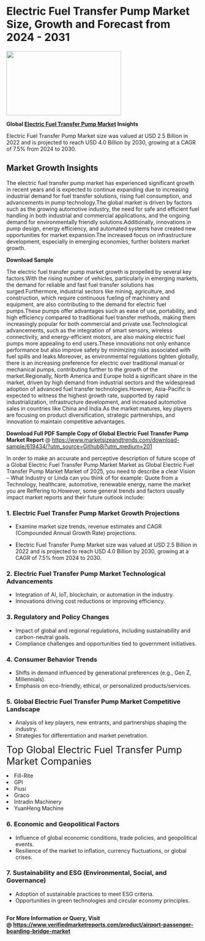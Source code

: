 <H1>Electric Fuel Transfer Pump Market Size, Growth and Forecast from 2024 - 2031</H1><img class="aligncenter size-medium wp-image-584254" src="https://thirdeyenews.in/wp-content/uploads/2024/09/Global-Market-Research-300x168.jpeg" alt="" width="300" height="168" /><p><strong>Global&nbsp;<a href="https://www.marketsizeandtrends.com/download-sample/619434/?utm_source=Github8j?utm_medium=201">Electric Fuel Transfer Pump Market</a> Insights</strong></p><p>Electric Fuel Transfer Pump Market size was valued at USD 2.5 Billion in 2022 and is projected to reach USD 4.0 Billion by 2030, growing at a CAGR of 7.5% from 2024 to 2030.</p><p><h2>Market Growth Insights</h2> <p>The electric fuel transfer pump market has experienced significant growth in recent years and is expected to continue expanding due to increasing industrial demand for fuel transfer solutions, rising fuel consumption, and advancements in pump technology.The global market is driven by factors such as the growing automotive industry, the need for safe and efficient fuel handling in both industrial and commercial applications, and the ongoing demand for environmentally friendly solutions.Additionally, innovations in pump design, energy efficiency, and automated systems have created new opportunities for market expansion.The increased focus on infrastructure development, especially in emerging economies, further bolsters market growth.</p> <p><strong>Download Sample</strong></p> <p>The electric fuel transfer pump market growth is propelled by several key factors.With the rising number of vehicles, particularly in emerging markets, the demand for reliable and fast fuel transfer solutions has surged.Furthermore, industrial sectors like mining, agriculture, and construction, which require continuous fueling of machinery and equipment, are also contributing to the demand for electric fuel pumps.These pumps offer advantages such as ease of use, portability, and high efficiency compared to traditional fuel transfer methods, making them increasingly popular for both commercial and private use.Technological advancements, such as the integration of smart sensors, wireless connectivity, and energy-efficient motors, are also making electric fuel pumps more appealing to end users.These innovations not only enhance performance but also improve safety by minimizing risks associated with fuel spills and leaks.Moreover, as environmental regulations tighten globally, there is an increasing preference for electric over traditional manual or mechanical pumps, contributing further to the growth of the market.Regionally, North America and Europe hold a significant share in the market, driven by high demand from industrial sectors and the widespread adoption of advanced fuel transfer technologies.However, Asia-Pacific is expected to witness the highest growth rate, supported by rapid industrialization, infrastructure development, and increased automotive sales in countries like China and India.As the market matures, key players are focusing on product diversification, strategic partnerships, and innovation to maintain competitive advantages.<p><span class=""><strong>Download Full PDF Sample Copy of Global Electric Fuel Transfer Pump Market Report</strong> @ <a href="https://www.marketsizeandtrends.com/download-sample/619434/?utm_source=Github8j?utm_medium=201" target="_blank">https://www.marketsizeandtrends.com/download-sample/619434/?utm_source=Github8j?utm_medium=201</a></span></p><p>In order to make an accurate and perceptive description of future scope of a Global&nbsp;Electric Fuel Transfer Pump Market Market as Global&nbsp;Electric Fuel Transfer Pump Market Market of 2025, you need to describe a clear Vision &ndash; What Industry or Linda can you think of for example: Quote from a Technology, healthcare, automotive, renewable energy, name the market you are Reffering to.However, some general trends and factors usually impact market reports and their future outlook include:</p><h3>1.&nbsp;<strong>Electric Fuel Transfer Pump Market Growth Projections</strong></h3><ul><li>Examine market size trends, revenue estimates and CAGR (Compounded Annual Growth Rate) projections.</li><li><p>Electric Fuel Transfer Pump Market size was valued at USD 2.5 Billion in 2022 and is projected to reach USD 4.0 Billion by 2030, growing at a CAGR of 7.5% from 2024 to 2030.</p></li></ul><h3>2.&nbsp;<strong>Electric Fuel Transfer Pump Market Technological Advancements</strong></h3><ul><li>Integration of AI, IoT, blockchain, or automation in the industry.</li><li>Innovations driving cost reductions or improving efficiency.</li></ul><h3>3.&nbsp;<strong>Regulatory and Policy Changes</strong></h3><ul><li>Impact of global and regional regulations, including sustainability and carbon-neutral goals.</li><li>Compliance challenges and opportunities tied to government initiatives.</li></ul><h3>4.&nbsp;<strong>Consumer Behavior Trends</strong></h3><ul><li>Shifts in demand influenced by generational preferences (e.g., Gen Z, Millennials).</li><li>Emphasis on eco-friendly, ethical, or personalized products/services.</li></ul><h3>5.&nbsp;<strong>Global Electric Fuel Transfer Pump Market Competitive Landscape</strong></h3><ul><li>Analysis of key players, new entrants, and partnerships shaping the industry.</li><li>Strategies for differentiation and market penetration.</li></ul><p data-pm-slice="1 1 []"><span style="color: inherit; font-family: inherit; font-size: 25px;">Top Global Electric Fuel Transfer Pump Market Companies</span></p><div class="" data-test-id=""><p><li>Fill-Rite</li><li> GPI</li><li> Piusi</li><li> Graco</li><li> Intradin Machinery</li><li> YuanHeng Machine</li></p></div><h3>6.&nbsp;<strong>Economic and Geopolitical Factors</strong></h3><ul><li>Influence of global economic conditions, trade policies, and geopolitical events.</li><li>Resilience of the market to inflation, currency fluctuations, or global crises.</li></ul><h3>7.&nbsp;<strong>Sustainability and ESG (Environmental, Social, and Governance)</strong></h3><ul><li>Adoption of sustainable practices to meet ESG criteria.</li><li>Opportunities in green technologies and circular economy principles.</li></ul><h2><strong style="font-size: 14px;">For More Information or Query, Visit @&nbsp;</strong><a style="background-color: #ffffff; font-size: 14px;" href="https://www.marketsizeandtrends.com/report/electric-fuel-transfer-pump-market/" target="_blank">https://www.verifiedmarketreports.com/product/airport-passenger-boarding-bridge-market</a></h2>